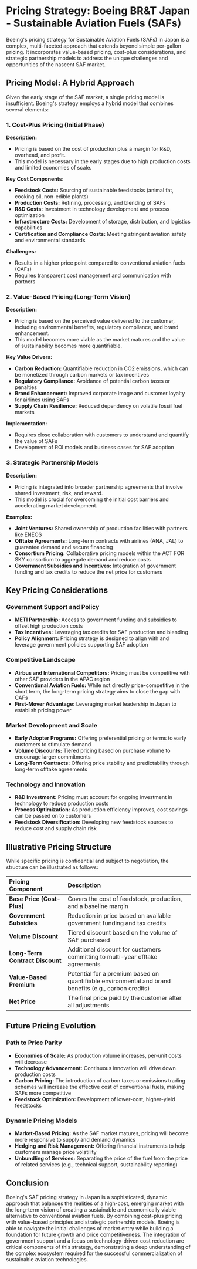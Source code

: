 
# Pricing Strategy: Boeing BR&T Japan - Sustainable Aviation Fuels (SAFs)

Boeing's pricing strategy for Sustainable Aviation Fuels (SAFs) in Japan is a complex, multi-faceted approach that extends beyond simple per-gallon pricing. It incorporates value-based pricing, cost-plus considerations, and strategic partnership models to address the unique challenges and opportunities of the nascent SAF market.

## Pricing Model: A Hybrid Approach

Given the early stage of the SAF market, a single pricing model is insufficient. Boeing's strategy employs a hybrid model that combines several elements:

### 1. Cost-Plus Pricing (Initial Phase)

**Description:**
- Pricing is based on the cost of production plus a margin for R&D, overhead, and profit.
- This model is necessary in the early stages due to high production costs and limited economies of scale.

**Key Cost Components:**
- **Feedstock Costs:** Sourcing of sustainable feedstocks (animal fat, cooking oil, non-edible plants)
- **Production Costs:** Refining, processing, and blending of SAFs
- **R&D Costs:** Investment in technology development and process optimization
- **Infrastructure Costs:** Development of storage, distribution, and logistics capabilities
- **Certification and Compliance Costs:** Meeting stringent aviation safety and environmental standards

**Challenges:**
- Results in a higher price point compared to conventional aviation fuels (CAFs)
- Requires transparent cost management and communication with partners

### 2. Value-Based Pricing (Long-Term Vision)

**Description:**
- Pricing is based on the perceived value delivered to the customer, including environmental benefits, regulatory compliance, and brand enhancement.
- This model becomes more viable as the market matures and the value of sustainability becomes more quantifiable.

**Key Value Drivers:**
- **Carbon Reduction:** Quantifiable reduction in CO2 emissions, which can be monetized through carbon markets or tax incentives
- **Regulatory Compliance:** Avoidance of potential carbon taxes or penalties
- **Brand Enhancement:** Improved corporate image and customer loyalty for airlines using SAFs
- **Supply Chain Resilience:** Reduced dependency on volatile fossil fuel markets

**Implementation:**
- Requires close collaboration with customers to understand and quantify the value of SAFs
- Development of ROI models and business cases for SAF adoption

### 3. Strategic Partnership Models

**Description:**
- Pricing is integrated into broader partnership agreements that involve shared investment, risk, and reward.
- This model is crucial for overcoming the initial cost barriers and accelerating market development.

**Examples:**
- **Joint Ventures:** Shared ownership of production facilities with partners like ENEOS
- **Offtake Agreements:** Long-term contracts with airlines (ANA, JAL) to guarantee demand and secure financing
- **Consortium Pricing:** Collaborative pricing models within the ACT FOR SKY consortium to aggregate demand and reduce costs
- **Government Subsidies and Incentives:** Integration of government funding and tax credits to reduce the net price for customers

## Key Pricing Considerations

### Government Support and Policy
- **METI Partnership:** Access to government funding and subsidies to offset high production costs
- **Tax Incentives:** Leveraging tax credits for SAF production and blending
- **Policy Alignment:** Pricing strategy is designed to align with and leverage government policies supporting SAF adoption

### Competitive Landscape
- **Airbus and International Competitors:** Pricing must be competitive with other SAF providers in the APAC region
- **Conventional Aviation Fuels:** While not directly price-competitive in the short term, the long-term pricing strategy aims to close the gap with CAFs
- **First-Mover Advantage:** Leveraging market leadership in Japan to establish pricing power

### Market Development and Scale
- **Early Adopter Programs:** Offering preferential pricing or terms to early customers to stimulate demand
- **Volume Discounts:** Tiered pricing based on purchase volume to encourage larger commitments
- **Long-Term Contracts:** Offering price stability and predictability through long-term offtake agreements

### Technology and Innovation
- **R&D Investment:** Pricing must account for ongoing investment in technology to reduce production costs
- **Process Optimization:** As production efficiency improves, cost savings can be passed on to customers
- **Feedstock Diversification:** Developing new feedstock sources to reduce cost and supply chain risk

## Illustrative Pricing Structure

While specific pricing is confidential and subject to negotiation, the structure can be illustrated as follows:

| Pricing Component          | Description                                                                                                   |
| :------------------------- | :------------------------------------------------------------------------------------------------------------ |
| **Base Price (Cost-Plus)** | Covers the cost of feedstock, production, and a baseline margin                                                |
| **Government Subsidies**   | Reduction in price based on available government funding and tax credits                                      |
| **Volume Discount**        | Tiered discount based on the volume of SAF purchased                                                          |
| **Long-Term Contract Discount** | Additional discount for customers committing to multi-year offtake agreements                                 |
| **Value-Based Premium**    | Potential for a premium based on quantifiable environmental and brand benefits (e.g., carbon credits)           |
| **Net Price**              | The final price paid by the customer after all adjustments                                                     |

## Future Pricing Evolution

### Path to Price Parity
- **Economies of Scale:** As production volume increases, per-unit costs will decrease
- **Technology Advancement:** Continuous innovation will drive down production costs
- **Carbon Pricing:** The introduction of carbon taxes or emissions trading schemes will increase the effective cost of conventional fuels, making SAFs more competitive
- **Feedstock Optimization:** Development of lower-cost, higher-yield feedstocks

### Dynamic Pricing Models
- **Market-Based Pricing:** As the SAF market matures, pricing will become more responsive to supply and demand dynamics
- **Hedging and Risk Management:** Offering financial instruments to help customers manage price volatility
- **Unbundling of Services:** Separating the price of the fuel from the price of related services (e.g., technical support, sustainability reporting)

## Conclusion

Boeing's SAF pricing strategy in Japan is a sophisticated, dynamic approach that balances the realities of a high-cost, emerging market with the long-term vision of creating a sustainable and economically viable alternative to conventional aviation fuels. By combining cost-plus pricing with value-based principles and strategic partnership models, Boeing is able to navigate the initial challenges of market entry while building a foundation for future growth and price competitiveness. The integration of government support and a focus on technology-driven cost reduction are critical components of this strategy, demonstrating a deep understanding of the complex ecosystem required for the successful commercialization of sustainable aviation technologies.

